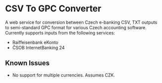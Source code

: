 # CSV To GPC Converter

A web service for conversion between Czech e-banking CSV, TXT outputs to semi-standard GPC format for various Czech accounting software. Currently supports inputs from the following services:

 *  Raiffeisenbank eKonto
 *  ČSOB InternetBanking 24


## Known Issues

 *  No support for multiple currencies. Assumes CZK.


<!-- vim:set spelllang=en: -->
